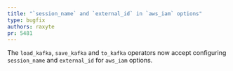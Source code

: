 ```yaml
---
title: "`session_name` and `external_id` in `aws_iam` options"
type: bugfix
authors: raxyte
pr: 5481
---
```


The `load_kafka`, `save_kafka` and `to_kafka` operators now accept configuring
`session_name` and `external_id` for `aws_iam` options.
